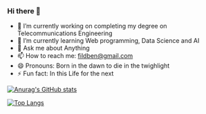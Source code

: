 ### Hi there 👋

<!--
**benfild/benfild** is a ✨ _special_ ✨ repository because its `README.md` (this file) appears on your GitHub profile.
-->

- 🔭 I’m currently working on completing my degree on Telecommunications Engineering
- 🌱 I’m currently learning Web programming, Data Science and AI
- 💬 Ask me about Anything
- 📫 How to reach me: fildben@gmail.com
- 😄 Pronouns: Born in the dawn to die in the twighlight
- ⚡ Fun fact: In this Life for the next 


[![Anurag's GitHub stats](https://github-readme-stats.vercel.app/api?username=benfild&hide=prs&count_private=true&show_icons=true&theme=dark)](https://github.com/anuraghazra/github-readme-stats)

[![Top Langs](https://github-readme-stats.vercel.app/api/top-langs/?username=benfild&layout=compact&show_icons=true&theme=dark)](https://github.com/anuraghazra/github-readme-stats)

<!-- <a href="https://github.com/anuraghazra/github-readme-stats">
  <img align="center" src="https://github-readme-stats.vercel.app/api?username=benfild&hide=prs&count_private=true&show_icons=true&theme=radical" />
</a>
<a href="https://github.com/anuraghazra/convoychat">
  <img align="center" src="https://github-readme-stats.vercel.app/api/top-langs/?username=benfild&layout=compact" />
</a> -->

